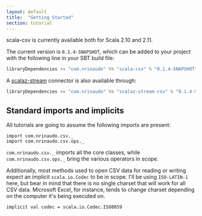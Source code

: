 ```yaml
---
layout: default
title:  "Getting Started"
section: tutorial
---
```


scala-csv is currently available both for Scala 2.10 and 2.11.

The current version is `0.1.4-SNAPSHOT`, which can be added to your project with the following line in your SBT build
file:

```scala
libraryDependencies += "com.nrinaudo" %% "scala-csv" % "0.1.4-SNAPSHOT"
```

A [scalaz-stream](https://github.com/scalaz/scalaz-stream) connector is also available through:

```scala
libraryDependencies += "com.nrinaudo" %% "scalaz-stream-csv" % "0.1.4-SNAPSHOT"
```


## Standard imports and implicits
All tutorials are going to assume the following imports are present:

```tut:silent
import com.nrinaudo.csv._
import com.nrinaudo.csv.ops._
```

`com.nrinaudo.csv._` imports all the core classes, while `com.nrinaudo.csv.ops._` bring the various operators in scope.
 
Additionally, most methods used to open CSV data for reading or writing expect an implicit `scala.io.Codec` to be in
scope. I'll be using `ISO-LATIN-1` here, but bear in mind that there is no single charset that will work for all CSV
data. Microsoft Excel, for instance, tends to change charset depending on the computer it's being executed on.

```tut:silent
implicit val codec = scala.io.Codec.ISO8859
```

